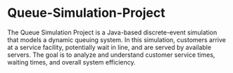 # Queue-Simulation-Project
The Queue Simulation Project is a Java-based discrete-event simulation that models a dynamic queuing system. In this simulation, customers arrive at a service facility, potentially wait in line, and are served by available servers. The goal is to analyze and understand customer service times, waiting times, and overall system efficiency.
